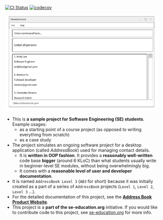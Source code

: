[![CI Status](https://github.com/AY2223S1-CS2103-F14-2/tp/actions/workflows/gradle.yml/badge.svg?branch=master&event=push)](https://github.com/AY2223S1-CS2103-F14-2/tp/actions/workflows/gradle.yml)
[![codecov](https://codecov.io/gh/AY2223S1-CS2103-F14-2/tp/branch/master/graph/badge.svg?token=TENHJGDILP)](https://codecov.io/gh/AY2223S1-CS2103-F14-2/tp)

![Ui](docs/images/Ui.png)

* This is **a sample project for Software Engineering (SE) students**.<br>
  Example usages:
  * as a starting point of a course project (as opposed to writing everything from scratch)
  * as a case study
* The project simulates an ongoing software project for a desktop application (called _AddressBook_) used for managing contact details.
  * It is **written in OOP fashion**. It provides a **reasonably well-written** code base **bigger** (around 6 KLoC) than what students usually write in beginner-level SE modules, without being overwhelmingly big.
  * It comes with a **reasonable level of user and developer documentation**.
* It is named `AddressBook Level 3` (`AB3` for short) because it was initially created as a part of a series of `AddressBook` projects (`Level 1`, `Level 2`, `Level 3` ...).
* For the detailed documentation of this project, see the **[Address Book Product Website](https://se-education.org/addressbook-level3)**.
* This project is a **part of the se-education.org** initiative. If you would like to contribute code to this project, see [se-education.org](https://se-education.org#https://se-education.org/#contributing) for more info.
